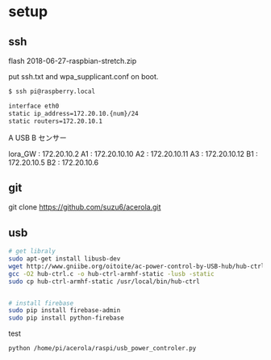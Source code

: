 # setup

## ssh

flash 2018-06-27-raspbian-stretch.zip

put ssh.txt and wpa_supplicant.conf on boot.

```sh
$ ssh pi@raspberry.local

interface eth0
static ip_address=172.20.10.{num}/24
static routers=172.20.10.1
```

A USB
B センサー

lora_GW : 172.20.10.2
A1 : 172.20.10.10
A2 : 172.20.10.11
A3 : 172.20.10.12
B1 : 172.20.10.5
B2 : 172.20.10.6
 
## git

git clone https://github.com/suzu6/acerola.git

## usb

```sh
# get libraly
sudo apt-get install libusb-dev
wget http://www.gniibe.org/oitoite/ac-power-control-by-USB-hub/hub-ctrl.c
gcc -O2 hub-ctrl.c -o hub-ctrl-armhf-static -lusb -static
sudo cp hub-ctrl-armhf-static /usr/local/bin/hub-ctrl


# install firebase
sudo pip install firebase-admin
sudo pip install python-firebase
```

test
```sh
python /home/pi/acerola/raspi/usb_power_controler.py